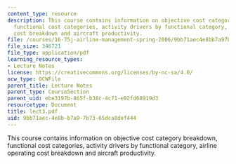 ```yaml
---
content_type: resource
description: This course contains information on objective cost category breakdown,
  functional cost categories, activity drivers by functional category, airline operating
  cost breakdown and aircraft productivity.
file: /courses/16-75j-airline-management-spring-2006/9bb71aec4e8bb7a97b7365dca8def444_lect3.pdf
file_size: 346721
file_type: application/pdf
learning_resource_types:
- Lecture Notes
license: https://creativecommons.org/licenses/by-nc-sa/4.0/
ocw_type: OCWFile
parent_title: Lecture Notes
parent_type: CourseSection
parent_uid: ebe3197b-865f-b38c-4c71-e92fd68919d3
resourcetype: Document
title: lect3.pdf
uid: 9bb71aec-4e8b-b7a9-7b73-65dca8def444
---
```

This course contains information on objective cost category breakdown, functional cost categories, activity drivers by functional category, airline operating cost breakdown and aircraft productivity.